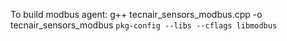 To build modbus agent:
  g++ tecnair_sensors_modbus.cpp -o tecnair_sensors_modbus `pkg-config --libs --cflags libmodbus`

